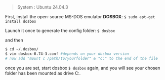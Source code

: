 > System : Ubuntu 24.04.3

First, install the open-source MS-DOS emulator **DOSBOX**:
`$ sudo apt-get install dosbox`

Launch it once to generate the config folder:
 `$ dosbox` 

and then
```bash
$ cd ~/.dosbox/
$ vim dosbox-0.74-3.conf #depends on your dosbox version
# now add "mount c /path/to/yourfolder" & "c:" to the end of the file 

```

once you are set, start dosbox `$ dosbox` again, and you will see your chosen folder has been mounted as drive C:.

